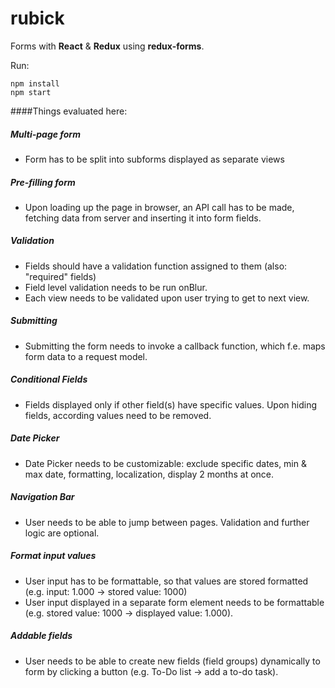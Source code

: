 # rubick
Forms with **React** &amp; **Redux** using **redux-forms**.

Run:

    npm install
    npm start

####Things evaluated here:


##### Multi-page form
* Form has to be split into subforms displayed as separate views

##### Pre-filling form
* Upon loading up the page in browser, an API call has to be made,
fetching data from server and inserting it into form fields.

##### Validation
* Fields should have a validation function assigned to them (also: "required" fields)
* Field level validation needs to be run onBlur.
* Each view needs to be validated upon user trying to get to next view.

##### Submitting
* Submitting the form needs to invoke a callback function, which f.e.
maps form data to a request model.

##### Conditional Fields
* Fields displayed only if other field(s) have specific values. Upon hiding fields, according values need to be removed.

##### Date Picker
* Date Picker needs to be customizable:
exclude specific dates, min & max date, formatting, localization, display 2 months at once.

##### Navigation Bar
* User needs to be able to jump between pages. Validation and further logic are optional.

##### Format input values
* User input has to be formattable, so that values are stored formatted
(e.g. input: 1.000 -> stored value: 1000)
* User input displayed in a separate form element needs to be formattable
(e.g. stored value: 1000 -> displayed value: 1.000).

##### Addable fields
* User needs to be able to create new fields (field groups) dynamically
to form by clicking a button (e.g. To-Do list -> add a to-do task). 